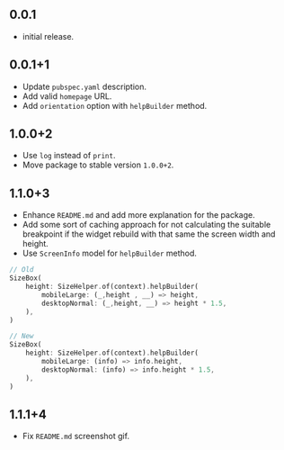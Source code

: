 ## 0.0.1

- initial release.

## 0.0.1+1

- Update `pubspec.yaml` description.
- Add valid `homepage` URL.
- Add `orientation` option with `helpBuilder` method.

## 1.0.0+2

- Use `log` instead of `print`.
- Move package to stable version `1.0.0+2`.

## 1.1.0+3

- Enhance `README.md` and add more explanation for the package.
- Add some sort of caching approach for not calculating the suitable breakpoint if the widget rebuild with
  that same the screen width and height.
- Use `ScreenInfo` model for `helpBuilder` method.

```dart
// Old
SizeBox(
    height: SizeHelper.of(context).helpBuilder(
        mobileLarge: (_,height , __) => height,
        desktopNormal: (_,height, __) => height * 1.5,
    ),
)

// New
SizeBox(
    height: SizeHelper.of(context).helpBuilder(
        mobileLarge: (info) => info.height,
        desktopNormal: (info) => info.height * 1.5,
    ),
)
```

## 1.1.1+4

- Fix `README.md` screenshot gif.
